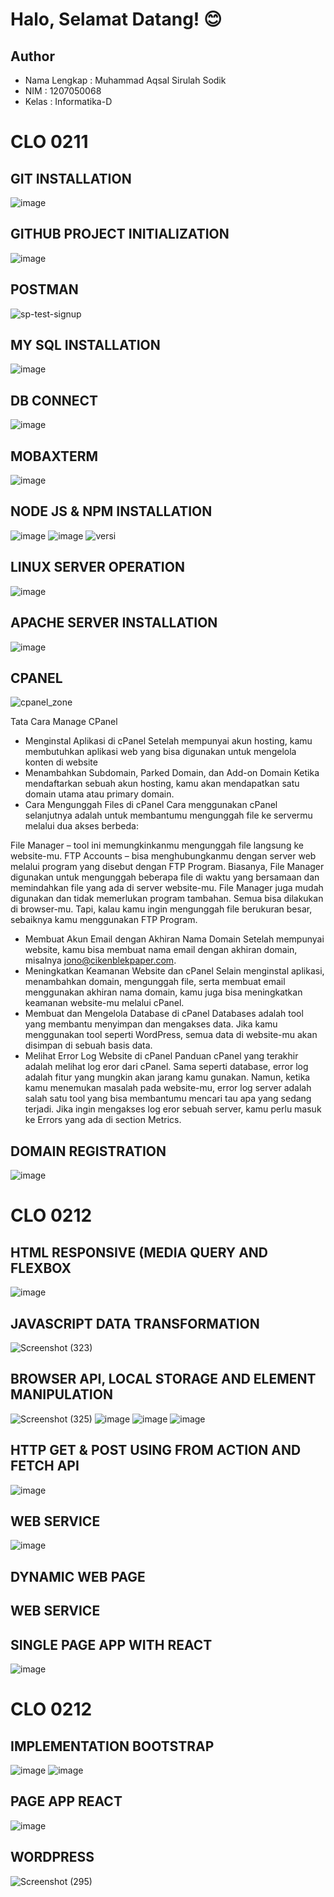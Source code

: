 # Halo, Selamat Datang! 😊

## **Author**
* Nama Lengkap : Muhammad Aqsal Sirulah Sodik
* NIM          : 1207050068
* Kelas        : Informatika-D


# CLO 0211

## **GIT INSTALLATION**
![image](https://user-images.githubusercontent.com/72060370/208361709-adb698ff-e216-403e-a497-8ae191ce68fc.png)

## **GITHUB PROJECT INITIALIZATION**
![image](https://user-images.githubusercontent.com/72060370/208365803-19b4fe02-bbed-4ae9-ac5d-071690e02112.png)

## **POSTMAN**
![sp-test-signup](https://user-images.githubusercontent.com/72060370/208373139-fc4edc32-5d7c-4ec0-b79c-a24562015c23.png)

## **MY SQL INSTALLATION**
![image](https://user-images.githubusercontent.com/72060370/208365955-5f8a9145-5e82-4996-8692-b08a487c2541.png)

## **DB CONNECT**
![image](https://user-images.githubusercontent.com/72060370/208368970-a4b054f8-4dc0-4534-a130-f33093a148b7.png)

## **MOBAXTERM**
![image](https://user-images.githubusercontent.com/72060370/208366885-18a8e290-aa6c-4af2-b846-25529619324d.png)

## **NODE JS & NPM INSTALLATION**
![image](https://user-images.githubusercontent.com/72060370/208364328-a0c80c72-374b-4713-bcff-8a6f8be0ed4e.png)
![image](https://user-images.githubusercontent.com/72060370/208364355-d8a4d9d5-a7de-4694-b1ea-43f81c13ead6.png)
![versi](https://user-images.githubusercontent.com/72060370/208371178-a26e7342-8340-47df-9f64-dea74aea6827.png)

## **LINUX SERVER OPERATION**
![image](https://user-images.githubusercontent.com/72060370/208367143-02292bd6-2a49-4a69-ab66-5863dc8c8273.png)


## **APACHE SERVER INSTALLATION**
![image](https://user-images.githubusercontent.com/72060370/208373581-4e8a69de-72ba-4cff-82ba-787cf9be307e.png)

## **CPANEL**
![cpanel_zone](https://user-images.githubusercontent.com/72060370/208374746-f29ba895-5aa0-44a9-ae23-b73868b08dd2.jpg)

Tata Cara Manage CPanel
* Menginstal Aplikasi di cPanel
Setelah mempunyai akun hosting, kamu membutuhkan aplikasi web yang bisa digunakan untuk mengelola konten di website
* Menambahkan Subdomain, Parked Domain, dan Add-on Domain
Ketika mendaftarkan sebuah akun hosting, kamu akan mendapatkan satu domain utama atau primary domain.
* Cara Mengunggah Files di cPanel
Cara menggunakan cPanel selanjutnya adalah untuk membantumu mengunggah file ke servermu melalui dua akses berbeda:

File Manager – tool ini memungkinkanmu mengunggah file langsung ke website-mu.
FTP Accounts – bisa menghubungkanmu dengan server web melalui program yang disebut dengan FTP Program.
Biasanya, File Manager digunakan untuk mengunggah beberapa file di waktu yang bersamaan dan memindahkan file yang ada di server website-mu. File Manager juga mudah digunakan dan tidak memerlukan program tambahan. Semua bisa dilakukan di browser-mu. Tapi, kalau kamu ingin mengunggah file berukuran besar, sebaiknya kamu menggunakan FTP Program.
* Membuat Akun Email dengan Akhiran Nama Domain
Setelah mempunyai website, kamu bisa membuat nama email dengan akhiran domain, misalnya jono@cikenblekpaper.com.
* Meningkatkan Keamanan Website dan cPanel
Selain menginstal aplikasi, menambahkan domain, mengunggah file, serta membuat email menggunakan akhiran nama domain, kamu juga bisa meningkatkan keamanan website-mu melalui cPanel.
* Membuat dan Mengelola Database di cPanel
Databases adalah tool yang membantu menyimpan dan mengakses data. Jika kamu menggunakan tool seperti WordPress, semua data di website-mu akan disimpan di sebuah basis data.
* Melihat Error Log Website di cPanel
Panduan cPanel yang terakhir adalah melihat log eror dari cPanel. Sama seperti database, error log adalah fitur yang mungkin akan jarang kamu gunakan. Namun, ketika kamu menemukan masalah pada website-mu, error log server adalah salah satu tool yang bisa membantumu mencari tau apa yang sedang terjadi. Jika ingin mengakses log eror sebuah server, kamu perlu masuk ke Errors yang ada di section Metrics.

## **DOMAIN REGISTRATION**
![image](https://user-images.githubusercontent.com/72060370/208373977-19fbde2a-1fad-4641-81e1-7fa78c9fae44.png)

# CLO 0212
## **HTML RESPONSIVE (MEDIA QUERY AND FLEXBOX**
![image](https://user-images.githubusercontent.com/72060370/209253308-3f1b2d38-0ae9-43b1-93ab-0b249e6c93c6.png)

## **JAVASCRIPT DATA TRANSFORMATION**
![Screenshot (323)](https://user-images.githubusercontent.com/72060370/209253944-015d113c-4493-4d4d-a7eb-409af1fb4c46.png)

## **BROWSER API, LOCAL STORAGE AND ELEMENT MANIPULATION**
![Screenshot (325)](https://user-images.githubusercontent.com/72060370/209254292-b1676bee-8e7a-4525-808c-d6ef33b3ad43.png)
![image](https://user-images.githubusercontent.com/72060370/209254364-e70f923e-fc93-467e-8be7-f0ac7e52c803.png)
![image](https://user-images.githubusercontent.com/72060370/209254393-63bbfd8c-0728-4dae-b8c2-43e7ec41d7ea.png)
![image](https://user-images.githubusercontent.com/72060370/209254405-84734a49-c8a3-4fe5-a917-c7138bea0aa8.png)

## **HTTP GET & POST USING FROM ACTION AND FETCH API**
![image](https://user-images.githubusercontent.com/72060370/209255251-d5b690cd-d380-4891-8e8c-281ab9eba1ed.png)

## **WEB SERVICE**
![image](https://user-images.githubusercontent.com/72060370/209255568-8445e028-482c-4a2f-a6a2-41d919d8bc55.png)

## **DYNAMIC WEB PAGE**

## **WEB SERVICE**

## **SINGLE PAGE APP WITH REACT**
![image](https://user-images.githubusercontent.com/72060370/209255776-e6d1bde9-00b7-4612-a910-1691a6283fe6.png)

# CLO 0212
## **IMPLEMENTATION BOOTSTRAP**
![image](https://user-images.githubusercontent.com/72060370/209471210-820427b7-4364-4178-9cda-e6206dcd34c0.png)
![image](https://user-images.githubusercontent.com/72060370/209471233-8e114c93-00db-4e1c-b7cc-fe8e827c0d6f.png)

## **PAGE APP REACT**
![image](https://user-images.githubusercontent.com/72060370/209471286-93427f19-145b-43d8-bd1f-2074683d02ee.png)

## **WORDPRESS**
![Screenshot (295)](https://user-images.githubusercontent.com/72060370/209471457-087e1ac0-46e6-4a5a-be6e-93920f11ad3a.png)


